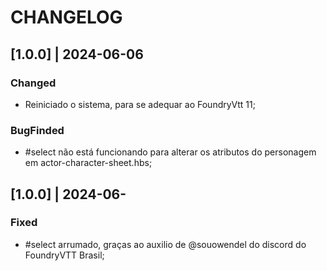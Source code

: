 # CHANGELOG

## [1.0.0] | 2024-06-06
### Changed
- Reiniciado o sistema, para se adequar ao FoundryVtt 11;
### BugFinded
- #select não está funcionando para alterar os atributos do personagem em actor-character-sheet.hbs;

## [1.0.0] | 2024-06-
### Fixed
- #select arrumado, graças ao auxilio de @souowendel do discord do FoundryVTT Brasil;